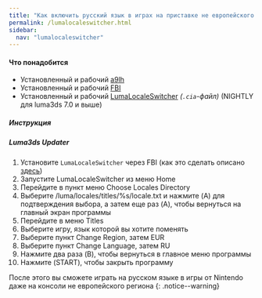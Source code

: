 ```yaml
---
title: "Как включить русский язык в играх на приставке не европейского региона"
permalink: /lumalocaleswitcher.html
sidebar:
  nav: "lumalocaleswitcher"
---
```


#### <a name="what_need" />Что понадобится
* Установленный и рабочий [a9lh](installing-arm9loaderhax)
* Установленный и рабочий [FBI](fbi)
* Установленный и рабочий [LumaLocaleSwitcher](https://github.com/Possum/LumaLocaleSwitcher/releases) *(`.cia`-файл)* (NIGHTLY для luma3ds 7.0 и выше)

##### <a name="instructions" />Инструкция

##### <a name="part1" />Luma3ds Updater

1. Установите `LumaLocaleSwitcher` через FBI (как это сделать описано [здесь](games))
1. Запустите LumaLocaleSwitcher из меню Home
1. Перейдите в пункт меню Choose Locales Directory 
1. Выберите /luma/locales/titles/%s/locale.txt и нажмите (A) для подтверждения выбора, а затем еще раз (A), чтобы вернуться на главный экран программы
1. Перейдите в меню Titles 
1. Выберите игру, язык которой вы хотите поменять
1. Выберите пункт Change Region, затем EUR 
1. Выберите пункт Change Language, затем RU
1. Нажмите два раза (B), чтобы вернуться в главное меню программы 
1. Нажмите (START), чтобы закрыть программу

После этого вы сможете играть на русском языке в игры от Nintendo даже на консоли не европейского региона
{: .notice--warning}